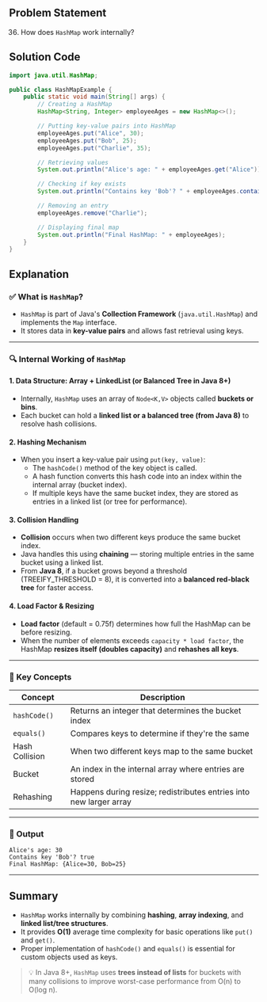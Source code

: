 ## Problem Statement  
36. How does `HashMap` work internally?

## Solution Code  
```java
import java.util.HashMap;

public class HashMapExample {
    public static void main(String[] args) {
        // Creating a HashMap
        HashMap<String, Integer> employeeAges = new HashMap<>();

        // Putting key-value pairs into HashMap
        employeeAges.put("Alice", 30);
        employeeAges.put("Bob", 25);
        employeeAges.put("Charlie", 35);

        // Retrieving values
        System.out.println("Alice's age: " + employeeAges.get("Alice"));

        // Checking if key exists
        System.out.println("Contains key 'Bob'? " + employeeAges.containsKey("Bob"));

        // Removing an entry
        employeeAges.remove("Charlie");

        // Displaying final map
        System.out.println("Final HashMap: " + employeeAges);
    }
}
```

## Explanation  

### ✅ What is `HashMap`?
- `HashMap` is part of Java's **Collection Framework** (`java.util.HashMap`) and implements the `Map` interface.
- It stores data in **key-value pairs** and allows fast retrieval using keys.

---

### 🔍 Internal Working of `HashMap`

#### 1. **Data Structure: Array + LinkedList (or Balanced Tree in Java 8+)**
- Internally, `HashMap` uses an array of `Node<K,V>` objects called **buckets or bins**.
- Each bucket can hold a **linked list or a balanced tree (from Java 8)** to resolve hash collisions.

#### 2. **Hashing Mechanism**
- When you insert a key-value pair using `put(key, value)`:
  - The `hashCode()` method of the key object is called.
  - A hash function converts this hash code into an index within the internal array (bucket index).
  - If multiple keys have the same bucket index, they are stored as entries in a linked list (or tree for performance).

#### 3. **Collision Handling**
- **Collision** occurs when two different keys produce the same bucket index.
- Java handles this using **chaining** — storing multiple entries in the same bucket using a linked list.
- From **Java 8**, if a bucket grows beyond a threshold (TREEIFY_THRESHOLD = 8), it is converted into a **balanced red-black tree** for faster access.

#### 4. **Load Factor & Resizing**
- **Load factor** (default = 0.75f) determines how full the HashMap can be before resizing.
- When the number of elements exceeds `capacity * load factor`, the HashMap **resizes itself (doubles capacity)** and **rehashes all keys**.

---

### 🧠 Key Concepts

| Concept | Description |
|--------|-------------|
| `hashCode()` | Returns an integer that determines the bucket index |
| `equals()` | Compares keys to determine if they're the same |
| Hash Collision | When two different keys map to the same bucket |
| Bucket | An index in the internal array where entries are stored |
| Rehashing | Happens during resize; redistributes entries into new larger array |

---

### 📌 Output  
```
Alice's age: 30
Contains key 'Bob'? true
Final HashMap: {Alice=30, Bob=25}
```

---

## Summary  
- `HashMap` works internally by combining **hashing**, **array indexing**, and **linked list/tree structures**.
- It provides **O(1)** average time complexity for basic operations like `put()` and `get()`.
- Proper implementation of `hashCode()` and `equals()` is essential for custom objects used as keys.

> 💡 In Java 8+, `HashMap` uses **trees instead of lists** for buckets with many collisions to improve worst-case performance from O(n) to O(log n).